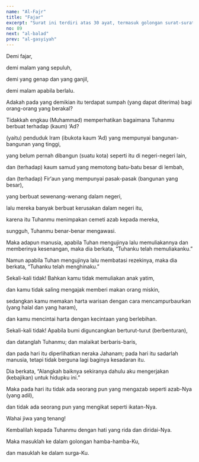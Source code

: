 ```yaml
---
name: "Al-Fajr"
title: "Fajar"
excerpt: "Surat ini terdiri atas 30 ayat, termasuk golongan surat-surat Makkiyyah, diturunkan sesudah surat Al Lail. Nama Al Fajr diambil dari kata Al Fajr yang terdapat pada ayat pertama surat ini yang artinya fajar."
no: 89
next: "al-balad"
prev: "al-gasyiyah"
---
```


<span id='1' class='verse' title="QS Al-Fajr: 1">Demi fajar,</span>

<span id='2' class='verse' title="QS Al-Fajr: 2">demi malam yang sepuluh,</span>

<span id='3' class='verse' title="QS Al-Fajr: 3">demi yang genap dan yang ganjil,</span>

<span id='4' class='verse' title="QS Al-Fajr: 4">demi malam apabila berlalu.</span>

<span id='5' class='verse' title="QS Al-Fajr: 5">Adakah pada yang demikian itu terdapat sumpah (yang dapat diterima) bagi orang-orang yang berakal?</span>

<span id='6' class='verse' title="QS Al-Fajr: 6">Tidakkah engkau (Muhammad) memperhatikan bagaimana Tuhanmu berbuat terhadap (kaum) ‘Ad?</span>

<span id='7' class='verse' title="QS Al-Fajr: 7">(yaitu) penduduk Iram (ibukota kaum ‘Ad) yang mempunyai bangunan-bangunan yang tinggi,</span>

<span id='8' class='verse' title="QS Al-Fajr: 8">yang belum pernah dibangun (suatu kota) seperti itu di negeri-negeri lain,</span>

<span id='9' class='verse' title="QS Al-Fajr: 9">dan (terhadap) kaum samud yang memotong batu-batu besar di lembah,</span>

<span id='10' class='verse' title="QS Al-Fajr: 10">dan (terhadap) Fir‘aun yang mempunyai pasak-pasak (bangunan yang besar),</span>

<span id='11' class='verse' title="QS Al-Fajr: 11">yang berbuat sewenang-wenang dalam negeri,</span>

<span id='12' class='verse' title="QS Al-Fajr: 12">lalu mereka banyak berbuat kerusakan dalam negeri itu,</span>

<span id='13' class='verse' title="QS Al-Fajr: 13">karena itu Tuhanmu menimpakan cemeti azab kepada mereka,</span>

<span id='14' class='verse' title="QS Al-Fajr: 14">sungguh, Tuhanmu benar-benar mengawasi.</span>

<span id='15' class='verse' title="QS Al-Fajr: 15">Maka adapun manusia, apabila Tuhan mengujinya lalu memuliakannya dan memberinya kesenangan, maka dia berkata, “Tuhanku telah memuliakanku.”</span>

<span id='16' class='verse' title="QS Al-Fajr: 16">Namun apabila Tuhan mengujinya lalu membatasi rezekinya, maka dia berkata, “Tuhanku telah menghinaku.”</span>

<span id='17' class='verse' title="QS Al-Fajr: 17">Sekali-kali tidak! Bahkan kamu tidak memuliakan anak yatim,</span>

<span id='18' class='verse' title="QS Al-Fajr: 18">dan kamu tidak saling mengajak memberi makan orang miskin,</span>

<span id='19' class='verse' title="QS Al-Fajr: 19">sedangkan kamu memakan harta warisan dengan cara mencampurbaurkan (yang halal dan yang haram),</span>

<span id='20' class='verse' title="QS Al-Fajr: 20">dan kamu mencintai harta dengan kecintaan yang berlebihan.</span>

<span id='21' class='verse' title="QS Al-Fajr: 21">Sekali-kali tidak! Apabila bumi diguncangkan berturut-turut (berbenturan),</span>

<span id='22' class='verse' title="QS Al-Fajr: 22">dan datanglah Tuhanmu; dan malaikat berbaris-baris,</span>

<span id='23' class='verse' title="QS Al-Fajr: 23">dan pada hari itu diperlihatkan neraka Jahanam; pada hari itu sadarlah manusia, tetapi tidak berguna lagi baginya kesadaran itu.</span>

<span id='24' class='verse' title="QS Al-Fajr: 24">Dia berkata, “Alangkah baiknya sekiranya dahulu aku mengerjakan (kebajikan) untuk hidupku ini.”</span>

<span id='25' class='verse' title="QS Al-Fajr: 25">Maka pada hari itu tidak ada seorang pun yang mengazab seperti azab-Nya (yang adil),</span>

<span id='26' class='verse' title="QS Al-Fajr: 26">dan tidak ada seorang pun yang mengikat seperti ikatan-Nya.</span>

<span id='27' class='verse' title="QS Al-Fajr: 27">Wahai jiwa yang tenang!</span>

<span id='28' class='verse' title="QS Al-Fajr: 28">Kembalilah kepada Tuhanmu dengan hati yang rida dan diridai-Nya.</span>

<span id='29' class='verse' title="QS Al-Fajr: 29">Maka masuklah ke dalam golongan hamba-hamba-Ku,</span>

<span id='30' class='verse' title="QS Al-Fajr: 30">dan masuklah ke dalam surga-Ku.</span>
